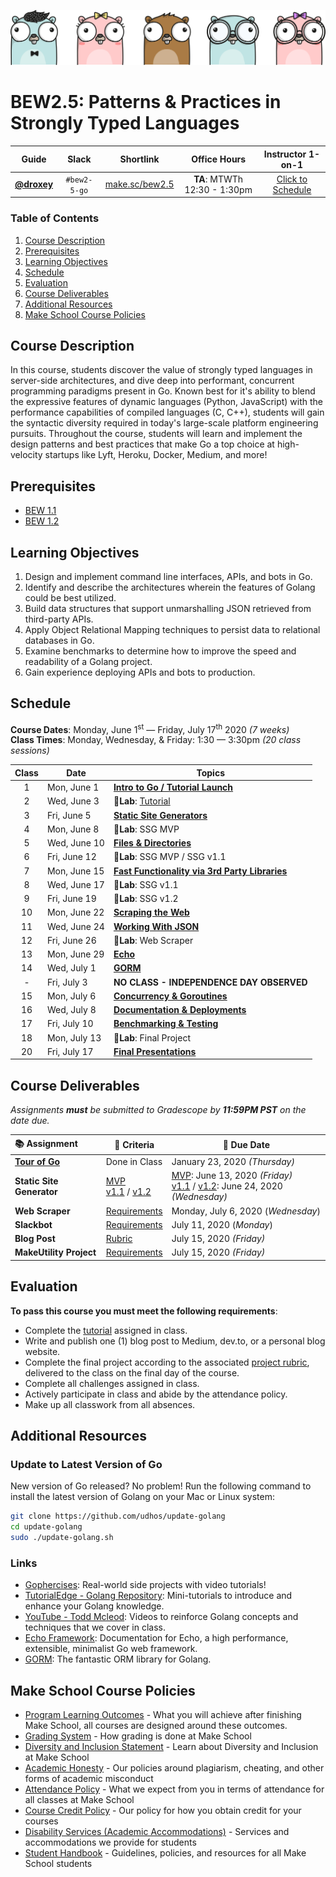 ![](https://raw.githubusercontent.com/ashleymcnamara/gophers/master/GOPHER_AVATARS.jpg)

# BEW2.5: Patterns & Practices in Strongly Typed Languages

|                  Guide                   |    Slack     | Shortlink | Office Hours | Instructor 1-on-1 |
| :--------------------------------------: | :----------: | :--------------------------------------: | :-----------------------------------------------: |  :----------: |
| [**@droxey**](https://github.com/droxey) | `#bew2-5-go` | [make.sc/bew2.5](https://make.sc/bew2.5) | **TA**: MTWTh 12:30 - 1:30pm |  [Click to Schedule](https://make.sc/codewithdani) |

<!-- omit in toc -->
### Table of Contents

1. [Course Description](#course-description)
2. [Prerequisites](#prerequisites)
3. [Learning Objectives](#learning-objectives)
4. [Schedule](#schedule)
5. [Evaluation](#evaluation)
6. [Course Deliverables](#course-deliverables)
7. [Additional Resources](#additional-resources)
8. [Make School Course Policies](#make-school-course-policies)

## Course Description

In this course, students discover the value of strongly typed languages in server-side architectures, and dive deep into performant, concurrent programming paradigms present in Go. Known best for it's ability to blend the expressive features of dynamic languages (Python, JavaScript) with the performance capabilities of compiled languages (C, C++), students will gain the syntactic diversity required in today's large-scale platform engineering pursuits. Throughout the course, students will learn and implement the design patterns and best practices that make Go a top choice at high-velocity startups like Lyft, Heroku, Docker, Medium, and more!

## Prerequisites

- [BEW 1.1](https://make.sc/bew1.1)
- [BEW 1.2](https://make.sc/bew1.2)

## Learning Objectives

1. Design and implement command line interfaces, APIs, and bots in Go.
2. Identify and describe the architectures wherein the features of Golang could be best utilized.
3. Build data structures that support unmarshalling JSON retrieved from third-party APIs.
4. Apply Object Relational Mapping techniques to persist data to relational databases in Go.
5. Examine benchmarks to determine how to improve the speed and readability of a Golang project.
6. Gain experience deploying APIs and bots to production.

## Schedule

**Course Dates**: Monday, June 1<sup>st</sup> &mdash; Friday, July 17<sup>th</sup> 2020 _(7 weeks)_<br>
**Class Times**: Monday, Wednesday, & Friday: 1:30 &mdash; 3:30pm _(20 class sessions)_

| Class | Date         | Topics                                                                    |
|:-----:|------------|---------------------------------------------------------------------------|
| 1     | Mon, June 1  | [**Intro to Go / Tutorial Launch**](https://tour.golang.org)                  |
| 2     | Wed, June 3  | 🔬**Lab**: [Tutorial](https://tour.golang.org)                  |
| 3     | Fri, June 5  | **[Static Site Generators](Lessons/SSGProject.md)**                       |
| 4     | Mon, June 8  | 🔬**Lab**: SSG MVP                                                        |
| 5     | Wed, June 10 | **[Files & Directories](Lessons/FilesDirectories.md)**                    |
| 6     | Fri, June 12 | 🔬**Lab**: SSG MVP / SSG v1.1                                             |
| 7     | Mon, June 15 | **[Fast Functionality via 3rd Party Libraries](Lessons/3rdPartyLibs.md)** |
| 8     | Wed, June 17 | 🔬**Lab**: SSG v1.1                                                       |
| 9     | Fri, June 19 | 🔬**Lab**: SSG v1.2                                                       |
| 10    | Mon, June 22 | **[Scraping the Web](Lessons/WebScraping.md)**                            |
| 11    | Wed, June 24 | **[Working With JSON](Lessons/JSON.md)**                                  |
| 12    | Fri, June 26 | 🔬**Lab**: Web Scraper                                                    |
| 13    | Mon, June 29 | **[Echo](Lessons/Lesson04.md)**                                           |
| 14    | Wed, July 1  | **[GORM](Lessons/Lesson06.md)**                                           |
| -     | Fri, July 3  | **NO CLASS - INDEPENDENCE DAY OBSERVED**                                  |
| 15    | Mon, July 6  | **[Concurrency & Goroutines](Lessons/Lesson07.md)**                       |
| 16    | Wed, July 8  | **[Documentation & Deployments](Lessons/DocsDeploy.md)**                  |
| 17    | Fri, July 10 | **[Benchmarking & Testing](Lessons/Lesson09.md)**                         |
| 18    | Mon, July 13 | 🔬**Lab**: Final Project                                                  |
| 20    | Fri, July 17 | [**Final Presentations**](Project/MakeUtility.md)                             |

## Course Deliverables

*Assignments **must** be submitted to Gradescope by **11:59PM PST** on the date due.*

| 📚   Assignment                                      | 🔗   Criteria                                                 | 📆   Due Date                                                 |
| :-------------------------------------------------- | ------------------------------------------------------------ | ------------------------------------------------------------ |
| **[Tour of Go](https://tour.golang.org/welcome/1)** | Done in Class                                                | January 23, 2020 *(Thursday)*                                |
| **Static Site Generator** | [MVP](https://github.com/Make-School-Labs/makesite#mvp)  <br />[v1.1](https://github.com/Make-School-Labs/makesite#v1.1) / [v1.2](https://github.com/Make-School-Labs/makesite#v1.2) | <u>MVP</u>: June 13, 2020 *(Friday)*<br /><u>v1.1</u> / <u>v1.2</u>: June 24, 2020 *(Wednesday)* |
| **Web Scraper** |   [Requirements](https://make.sc/makescraper) | Monday, July 6, 2020 (*Wednesday*) |
| **Slackbot** | [Requirements](https://github.com/droxey/goslackit) | July 11, 2020 (*Monday*) |
| **Blog Post** | [Rubric](https://docs.google.com/document/d/1T1oqHFoRo0kl7mPUTFupmsoEkLYltKsVgtqyGKDaCgY/edit) | July 15, 2020 *(Friday)* |
| **MakeUtility Project** | [Requirements](https://make.sc/makeutility) |  July 15, 2020 *(Friday)* |

## Evaluation

**To pass this course you must meet the following requirements**:

- Complete the [tutorial](https://tour.golang.org) assigned in class.
- Write and publish one (1) blog post to Medium, dev.to, or a personal blog website.
- Complete the final project according to the associated [project rubric](Project/MakeUtility.md), delivered to the class on the final day of the course.
- Complete all challenges assigned in class.
- Actively participate in class and abide by the attendance policy.
- Make up all classwork from all absences.

## Additional Resources

### Update to Latest Version of Go

New version of Go released? No problem! Run the following command to install the latest version of Golang on your Mac or Linux system:

```bash
git clone https://github.com/udhos/update-golang
cd update-golang
sudo ./update-golang.sh
```

### Links

- [Gophercises](https://gophercises.com/): Real-world side projects with video tutorials!
- [TutorialEdge - Golang Repository](https://github.com/elliotforbes/tutorialedge-v2/tree/master/content/golang): Mini-tutorials to introduce and enhance your Golang knowledge.
- [YouTube - Todd Mcleod](https://www.youtube.com/user/toddmcleod/playlists): Videos to reinforce Golang concepts and techniques that we cover in class.
- [Echo Framework](https://echo.labstack.com/guide): Documentation for Echo, a high performance, extensible, minimalist Go web framework.
- [GORM](http://doc.gorm.io/#): The fantastic ORM library for Golang.

## Make School Course Policies

- [Program Learning Outcomes](https://make.sc/program-learning-outcomes) - What you will achieve after finishing Make School, all courses are designed around these outcomes.
- [Grading System](https://make.sc/grading-system) - How grading is done at Make School
- [Diversity and Inclusion Statement](https://make.sc/diversity-and-inclusion-statement) - Learn about Diversity and Inclusion at Make School
- [Academic Honesty](https://make.sc/academic-honesty-policy) - Our policies around plagiarism, cheating, and other forms of academic misconduct
- [Attendance Policy](https://make.sc/attendance-policy) - What we expect from you in terms of attendance for all classes at Make School
- [Course Credit Policy](https://make.sc/course-credit-policy) - Our policy for how you obtain credit for your courses
- [Disability Services (Academic Accommodations)](https://make.sc/disability-services) - Services and accommodations we provide for students
- [Student Handbook](https://make.sc/student-handbook) - Guidelines, policies, and resources for all Make School students
